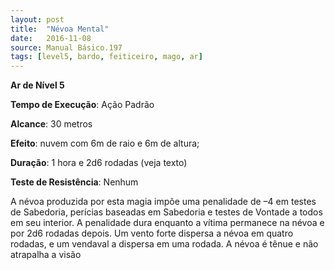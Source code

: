 ```yaml
---
layout: post
title:  "Névoa Mental"
date:   2016-11-08
source: Manual Básico.197
tags: [level5, bardo, feiticeiro, mago, ar]
---
```


**Ar de Nível 5**

**Tempo de Execução**: Ação Padrão

**Alcance**: 30 metros

**Efeito**: nuvem com 6m de raio e 6m de altura;

**Duração**: 1 hora e 2d6 rodadas (veja texto)

**Teste de Resistência**: Nenhum

A névoa produzida por esta magia impõe uma penalidade de –4 em testes de Sabedoria, perícias baseadas em Sabedoria e testes de Vontade a todos em seu interior. A penalidade dura enquanto a vítima permanece na névoa e por 2d6 rodadas depois.
Um vento forte dispersa a névoa em quatro rodadas, e um vendaval a dispersa em uma rodada. A névoa é tênue e não atrapalha a visão